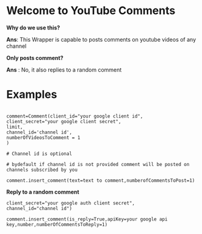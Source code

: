 # Welcome to YouTube Comments

**Why do we use this?**

 **Ans**: This Wrapper is capable to posts comments on youtube videos of any channel

**Only posts comment?**

 **Ans** : No, it   also replies to a random comment


# Examples

```from ytcomment import Comment

comment=Comment(client_id="your google client id",
client_secret="your google client secret",
limit,
channel_id='channel id',
numberOfVideosToComment = 1
)

# Channel id is optional

# bydefault if channel id is not provided comment will be posted on channels subscribed by you

comment.insert_comment(text=text to comment,numberofCommentsToPost=1)
```


**Reply to a random comment**

```comment=Comment(client_id="your google auth client id",
client_secret="your google auth client secret",
channel_id="channel id")

comment.insert_comment(is_reply=True,apiKey=your google api key,number,numberOfCommentsToReply=1)
```



